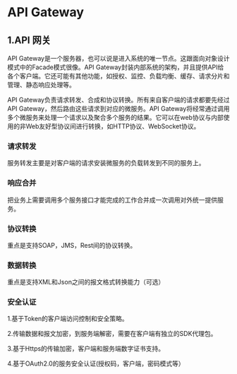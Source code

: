 # API Gateway

## 1.API 网关

API Gateway是一个服务器，也可以说是进入系统的唯一节点。这跟面向对象设计模式中的Facade模式很像。API Gateway封装内部系统的架构，并且提供API给各个客户端。它还可能有其他功能，如授权、监控、负载均衡、缓存、请求分片和管理、静态响应处理等。

API Gateway负责请求转发、合成和协议转换。所有来自客户端的请求都要先经过API Gateway，然后路由这些请求到对应的微服务。API Gateway将经常通过调用多个微服务来处理一个请求以及聚合多个服务的结果。它可以在web协议与内部使用的非Web友好型协议间进行转换，如HTTP协议、WebSocket协议。

### 请求转发

服务转发主要是对客户端的请求安装微服务的负载转发到不同的服务上。

### 响应合并

把业务上需要调用多个服务接口才能完成的工作合并成一次调用对外统一提供服务。

### 协议转换

重点是支持SOAP，JMS，Rest间的协议转换。

### 数据转换

重点是支持XML和Json之间的报文格式转换能力（可选）

### 安全认证

1.基于Token的客户端访问控制和安全策略。

2.传输数据和报文加密，到服务端解密，需要在客户端有独立的SDK代理包。

3.基于Https的传输加密，客户端和服务端数字证书支持。

4.基于OAuth2.0的服务安全认证(授权码，客户端，密码模式等）